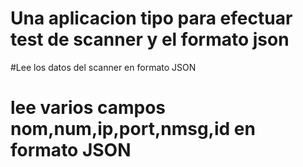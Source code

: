 # Una aplicacion tipo para efectuar  test de scanner y el formato json
#Lee los datos del scanner en formato JSON 
# lee varios campos nom,num,ip,port,nmsg,id en formato JSON 

